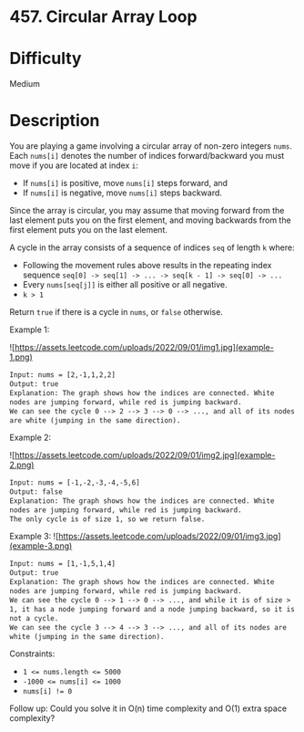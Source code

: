 # 457. Circular Array Loop

# Difficulty
Medium

# Description
You are playing a game involving a circular array of non-zero integers `nums`. Each `nums[i]` denotes the number of indices forward/backward you must move if you are located at index `i`:

- If `nums[i]` is positive, move `nums[i]` steps forward, and
- If `nums[i]` is negative, move `nums[i]` steps backward.

Since the array is circular, you may assume that moving forward from the last element puts you on the first element, and moving backwards from the first element puts you on the last element.

A cycle in the array consists of a sequence of indices `seq` of length `k` where:

- Following the movement rules above results in the repeating index sequence `seq[0] -> seq[1] -> ... -> seq[k - 1] -> seq[0] -> ...`
- Every `nums[seq[j]]` is either all positive or all negative.
- `k > 1`

Return `true` if there is a cycle in `nums`, or `false` otherwise.
 

Example 1:

![https://assets.leetcode.com/uploads/2022/09/01/img1.jpg](example-1.png)
```
Input: nums = [2,-1,1,2,2]
Output: true
Explanation: The graph shows how the indices are connected. White nodes are jumping forward, while red is jumping backward.
We can see the cycle 0 --> 2 --> 3 --> 0 --> ..., and all of its nodes are white (jumping in the same direction).
```

Example 2:

![https://assets.leetcode.com/uploads/2022/09/01/img2.jpg](example-2.png)
```
Input: nums = [-1,-2,-3,-4,-5,6]
Output: false
Explanation: The graph shows how the indices are connected. White nodes are jumping forward, while red is jumping backward.
The only cycle is of size 1, so we return false.
```

Example 3:
![https://assets.leetcode.com/uploads/2022/09/01/img3.jpg](example-3.png)
```
Input: nums = [1,-1,5,1,4]
Output: true
Explanation: The graph shows how the indices are connected. White nodes are jumping forward, while red is jumping backward.
We can see the cycle 0 --> 1 --> 0 --> ..., and while it is of size > 1, it has a node jumping forward and a node jumping backward, so it is not a cycle.
We can see the cycle 3 --> 4 --> 3 --> ..., and all of its nodes are white (jumping in the same direction).
```

Constraints:

- `1 <= nums.length <= 5000`
- `-1000 <= nums[i] <= 1000`
- `nums[i] != 0`

 

Follow up: Could you solve it in O(n) time complexity and O(1) extra space complexity?
